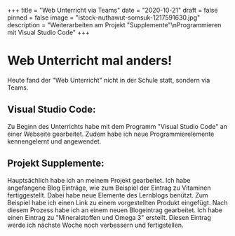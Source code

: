 +++
title = "Web Unterricht via Teams"
date = "2020-10-21"
draft = false
pinned = false
image = "istock-nuthawut-somsuk-1217591630.jpg"
description = "Weiterarbeiten am Projekt \"Supplemente\"\nProgrammieren mit Visual Studio Code"
+++
# Web Unterricht mal anders!

Heute fand der "Web Unterricht" nicht in der Schule statt, sondern via Teams.

## Visual Studio Code:

Zu Beginn des Unterrichts habe mit dem Programm "Visual Studio Code" an einer Webseite gearbeitet. Zudem habe ich neue Programmierelemente kennengelernt und angewendet.

## Projekt Supplemente:

Hauptsächlich habe ich an meinem Projekt gearbeitet. Ich habe angefangene Blog Einträge, wie zum Beispiel der Eintrag zu Vitaminen fertiggestellt. Dabei habe neue Elemente des Lernblogs benützt. Zum Beispiel habe ich einen Link zu einem vorgestellten Produkt eingefügt. Nach diesem Prozess habe ich an einem neuen Blogeintrag gearbeitet. Ich habe einen Eintrag zu "Mineralstoffen und Omega 3" erstellt. Diesen Eintrag werde ich nächste Woche noch verbessern und fertigstellen.